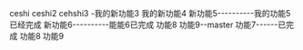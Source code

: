 ceshi
ceshi2
cehshi3
-我的新功能3
我的新功能4
新功能5----------我的功能5已经完成
新功能6----------能能6已完成
功能8
功能9--master
功能7------已完成
功能8
功能9